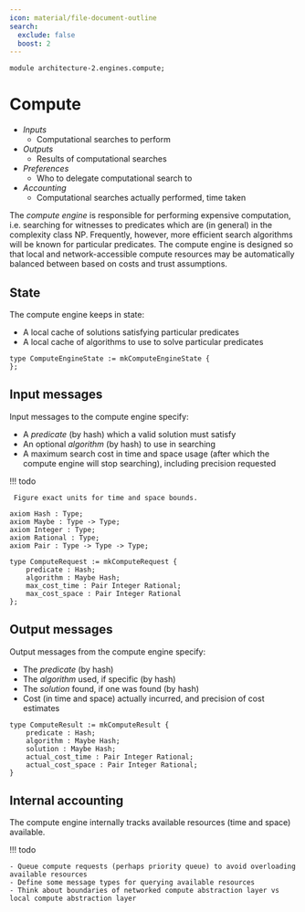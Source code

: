 ```yaml
---
icon: material/file-document-outline
search:
  exclude: false
  boost: 2
---
```


```juvix
module architecture-2.engines.compute;
```

# Compute

- *Inputs*
    - Computational searches to perform
- *Outputs*
    - Results of computational searches
- *Preferences*
    - Who to delegate computational search to
- *Accounting*
    - Computational searches actually performed, time taken

The _compute engine_ is responsible for performing expensive computation, i.e. searching for witnesses to predicates which are (in general) in the complexity class NP. Frequently, however, more efficient search algorithms will be known for particular predicates. The compute engine is designed so that local and network-accessible compute resources may be automatically balanced between based on costs and trust assumptions.

## State

The compute engine keeps in state:
- A local cache of solutions satisfying particular predicates
- A local cache of algorithms to use to solve particular predicates

```juvix
type ComputeEngineState := mkComputeEngineState {
};
```

## Input messages

Input messages to the compute engine specify:
- A _predicate_ (by hash) which a valid solution must satisfy
- An optional _algorithm_ (by hash) to use in searching
- A maximum search cost in time and space usage (after which the compute engine will stop searching), including precision requested

!!! todo

     Figure exact units for time and space bounds.

```juvix
axiom Hash : Type;
axiom Maybe : Type -> Type;
axiom Integer : Type;
axiom Rational : Type;
axiom Pair : Type -> Type -> Type;

type ComputeRequest := mkComputeRequest {
    predicate : Hash;
    algorithm : Maybe Hash;
    max_cost_time : Pair Integer Rational;
    max_cost_space : Pair Integer Rational
};
```

## Output messages

Output messages from the compute engine specify:
- The _predicate_ (by hash)
- The _algorithm_ used, if specific (by hash)
- The _solution_ found, if one was found (by hash)
- Cost (in time and space) actually incurred, and precision of cost estimates

```juvix
type ComputeResult := mkComputeResult {
    predicate : Hash;
    algorithm : Maybe Hash;
    solution : Maybe Hash;
    actual_cost_time : Pair Integer Rational;
    actual_cost_space : Pair Integer Rational;
}
```

## Internal accounting

The compute engine internally tracks available resources (time and space) available.

!!! todo

    - Queue compute requests (perhaps priority queue) to avoid overloading available resources
    - Define some message types for querying available resources
    - Think about boundaries of networked compute abstraction layer vs local compute abstraction layer
